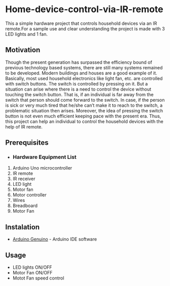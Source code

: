 # Home-device-control-via-IR-remote

This a simple hardware project that controls household devices via an IR remote.For a sample use and clear understanding the project is made with 3 LED lights and 1 fan.

 ## Motivation
Though the present generation has surpassed the efficiency bound of previous technology based systems, there are still many systems remained to be developed. Modern buildings and houses are a good example of it. Basically, most used household electronics like light fan, etc. are controlled with switch buttons. The switch is controlled by pressing on it. But a situation can arise where there is a need to control the device without touching the switch button. That is, if an individual is far away from the switch that person should come forward to the switch. In case, if the person is sick or very much tired that he/she can’t make it to reach to the switch, a problematic situation then arises. Moreover, the idea of pressing the switch button is not even much efficient keeping pace with the present era. Thus, this project can help an individual to control the household devices with the help of IR remote.  

 ## Prerequisites
 
* ### Hardware Equipment List

1.	Arduino Uno microcontroller
2.	IR remote
3.	IR receiver 
4.	LED light
5.	Motor fan
6.	Motor controller
7.	Wires
8.	Breadboard 
9.	Motor Fan


## Instalation

* [Arduino Genuino](https://www.arduino.cc/en/main/software) - Arduino IDE software 

## Usage

* LED lights ON/OFF
* Motor Fan ON/OFF
* Motot Fan speed control
